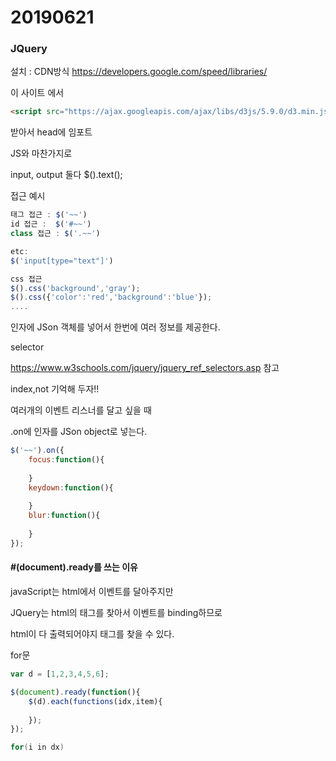 # 20190621

### JQuery

설치 : CDN방식
<https://developers.google.com/speed/libraries/>

이 사이트 에서

```html
<script src="https://ajax.googleapis.com/ajax/libs/d3js/5.9.0/d3.min.js"></script>
```

받아서 head에 임포트



JS와 마찬가지로 

input, output 둘다
$().text();



접근 예시

```javascript
태그 접근 : $('~~')
id 접근 :  $('#~~')
class 접근 : $('.~~')

etc:
$('input[type="text"]')

css 접근
$().css('background','gray');
$().css({'color':'red','background':'blue'});
....
```



인자에 JSon 객체를 넣어서 한번에 여러 정보를 제공한다.



selector

<https://www.w3schools.com/jquery/jquery_ref_selectors.asp> 참고

 index,not 기억해 두자!!



여러개의 이벤트 리스너를 달고 싶을 때

.on에 인자를 JSon object로 넣는다.

```javascript
$('~~').on({
    focus:function(){
        
    }
    keydown:function(){
    
	}
	blur:function(){
        
    }
});
```



#### #(document).ready를 쓰는 이유

javaScript는 html에서 이벤트를 달아주지만

JQuery는 html의 태그를 찾아서 이벤트를 binding하므로

html이 다 출력되어야지 태그를 찾을 수 있다.



for문

```javascript
var d = [1,2,3,4,5,6];

$(document).ready(function(){
    $(d).each(functions(idx,item){
    	          
    });
});
```

```java
for(i in dx)
```

